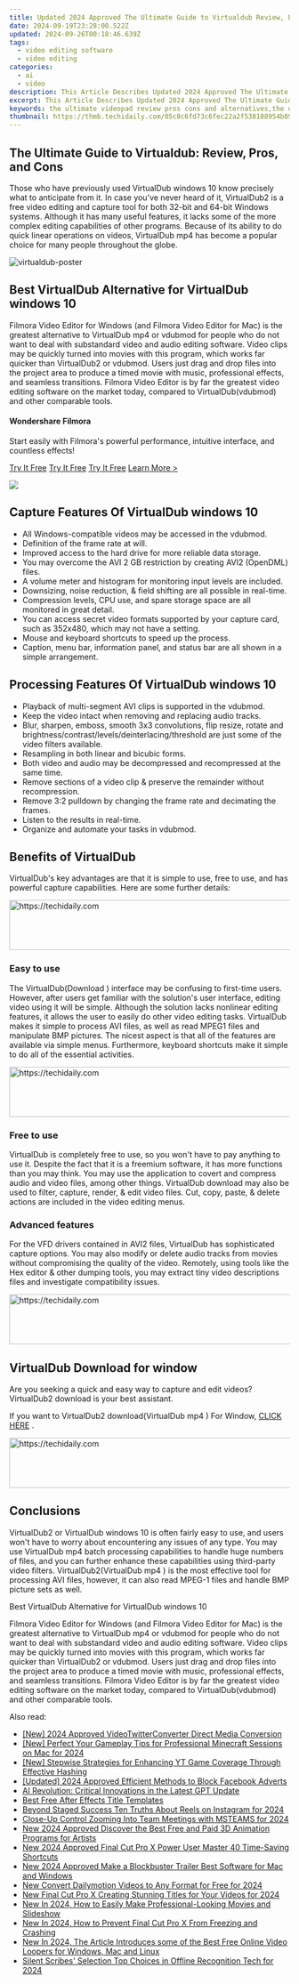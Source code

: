 ```yaml
---
title: Updated 2024 Approved The Ultimate Guide to Virtualdub Review, Pros, and Cons
date: 2024-09-19T23:28:00.522Z
updated: 2024-09-26T00:18:46.639Z
tags: 
  - video editing software
  - video editing
categories: 
  - ai
  - video
description: This Article Describes Updated 2024 Approved The Ultimate Guide to Virtualdub Review, Pros, and Cons
excerpt: This Article Describes Updated 2024 Approved The Ultimate Guide to Virtualdub Review, Pros, and Cons
keywords: the ultimate videopad review pros cons and alternatives,the ultimate guide to videopad video editor features pros and cons,the ultimate avs video editor review pros cons and verdict,the ultimate guide to virtualdub review pros and cons,the ultimate guide to virtualdub features pros and cons plus top alternatives,the ultimate guide to virtualdub and its most popular alternatives,the ultimate virtualdub alternative guide features and pricing
thumbnail: https://thmb.techidaily.com/05c8c6fd73c6fec22a2f538188954b893a706bcf3ee5edf935baeb75dd083d47.jpg
---
```


## The Ultimate Guide to Virtualdub: Review, Pros, and Cons

Those who have previously used VirtualDub windows 10 know precisely what to anticipate from it. In case you've never heard of it, VirtualDub2 is a free video editing and capture tool for both 32-bit and 64-bit Windows systems. Although it has many useful features, it lacks some of the more complex editing capabilities of other programs. Because of its ability to do quick linear operations on videos, VirtualDub mp4 has become a popular choice for many people throughout the globe.

![virtualdub-poster](https://images.wondershare.com/filmora/article-images/virtualdub-poster.jpg)

## Best VirtualDub Alternative for VirtualDub windows 10

Filmora Video Editor for Windows (and Filmora Video Editor for Mac) is the greatest alternative to VirtualDub mp4 or vdubmod for people who do not want to deal with substandard video and audio editing software. Video clips may be quickly turned into movies with this program, which works far quicker than VirtualDub2 or vdubmod. Users just drag and drop files into the project area to produce a timed movie with music, professional effects, and seamless transitions. Filmora Video Editor is by far the greatest video editing software on the market today, compared to VirtualDub(vdubmod) and other comparable tools.

#### Wondershare Filmora

Start easily with Filmora's powerful performance, intuitive interface, and countless effects!

[Try It Free](https://tools.techidaily.com/wondershare/filmora/download/) [Try It Free](https://tools.techidaily.com/wondershare/filmora/download/) [Try It Free](https://tools.techidaily.com/wondershare/filmora/download/) [Learn More >](https://tools.techidaily.com/wondershare/filmora/download/)

![](https://neveragain.allstatics.com/2019/assets/image/box/filmora-9.png)

## Capture Features Of VirtualDub windows 10

* All Windows-compatible videos may be accessed in the vdubmod.
* Definition of the frame rate at will.
* Improved access to the hard drive for more reliable data storage.
* You may overcome the AVI 2 GB restriction by creating AVI2 (OpenDML) files.
* A volume meter and histogram for monitoring input levels are included.
* Downsizing, noise reduction, & field shifting are all possible in real-time.
* Compression levels, CPU use, and spare storage space are all monitored in great detail.
* You can access secret video formats supported by your capture card, such as 352x480, which may not have a setting.
* Mouse and keyboard shortcuts to speed up the process.
* Caption, menu bar, information panel, and status bar are all shown in a simple arrangement.

## Processing Features Of VirtualDub windows 10

* Playback of multi-segment AVI clips is supported in the vdubmod.
* Keep the video intact when removing and replacing audio tracks.
* Blur, sharpen, emboss, smooth 3x3 convolutions, flip resize, rotate and brightness/contrast/levels/deinterlacing/threshold are just some of the video filters available.
* Resampling in both linear and bicubic forms.
* Both video and audio may be decompressed and recompressed at the same time.
* Remove sections of a video clip & preserve the remainder without recompression.
* Remove 3:2 pulldown by changing the frame rate and decimating the frames.
* Listen to the results in real-time.
* Organize and automate your tasks in vdubmod.

## Benefits of VirtualDub

VirtualDub's key advantages are that it is simple to use, free to use, and has powerful capture capabilities. Here are some further details:

<!-- affiliate ads begin -->
<a href="https://unicoeye.pxf.io/c/5597632/2148772/18498" target="_top" id="2148772">
  <img src="//a.impactradius-go.com/display-ad/18498-2148772" border="0" alt="https://techidaily.com" width="728" height="90"/>
</a>
<img height="0" width="0" src="https://unicoeye.pxf.io/i/5597632/2148772/18498" style="position:absolute;visibility:hidden;" border="0" />
<!-- affiliate ads end -->

### Easy to use

The VirtualDub(Download ) interface may be confusing to first-time users. However, after users get familiar with the solution's user interface, editing video using it will be simple. Although the solution lacks nonlinear editing features, it allows the user to easily do other video editing tasks. VirtualDub makes it simple to process AVI files, as well as read MPEG1 files and manipulate BMP pictures. The nicest aspect is that all of the features are available via simple menus. Furthermore, keyboard shortcuts make it simple to do all of the essential activities.

<!-- affiliate ads begin -->
<a href="https://laganoo.pxf.io/c/5597632/1484944/16446" target="_top" id="1484944">
  <img src="//a.impactradius-go.com/display-ad/16446-1484944" border="0" alt="https://techidaily.com" width="728" height="90"/>
</a>
<img height="0" width="0" src="https://laganoo.pxf.io/i/5597632/1484944/16446" style="position:absolute;visibility:hidden;" border="0" />
<!-- affiliate ads end -->

### Free to use

VirtualDub is completely free to use, so you won't have to pay anything to use it. Despite the fact that it is a freemium software, it has more functions than you may think. You may use the application to covert and compress audio and video files, among other things. VirtualDub download may also be used to filter, capture, render, & edit video files. Cut, copy, paste, & delete actions are included in the video editing menus.

### Advanced features

For the VFD drivers contained in AVI2 files, VirtualDub has sophisticated capture options. You may also modify or delete audio tracks from movies without compromising the quality of the video. Remotely, using tools like the Hex editor & other dumping tools, you may extract tiny video descriptions files and investigate compatibility issues.

<!-- affiliate ads begin -->
<a href="https://appsumo.8odi.net/c/5597632/2100530/7443" target="_top" id="2100530">
  <img src="//a.impactradius-go.com/display-ad/7443-2100530" border="0" alt="https://techidaily.com" width="728" height="90"/>
</a>
<img height="0" width="0" src="https://appsumo.8odi.net/i/5597632/2100530/7443" style="position:absolute;visibility:hidden;" border="0" />
<!-- affiliate ads end -->

## VirtualDub Download for window

Are you seeking a quick and easy way to capture and edit videos? VirtualDub2 download is your best assistant.

If you want to VirtualDub2 download(VirtualDub mp4 ) For Window, [CLICK HERE](https://filehippo.com/download%5Fvirtualdub/post%5Fdownload/) .

<!-- affiliate ads begin -->
<a href="https://appsumo.8odi.net/c/5597632/2100538/7443" target="_top" id="2100538">
  <img src="//a.impactradius-go.com/display-ad/7443-2100538" border="0" alt="https://techidaily.com" width="728" height="90"/>
</a>
<img height="0" width="0" src="https://appsumo.8odi.net/i/5597632/2100538/7443" style="position:absolute;visibility:hidden;" border="0" />
<!-- affiliate ads end -->

## Conclusions

VirtualDub2 or VirtualDub windows 10 is often fairly easy to use, and users won't have to worry about encountering any issues of any type. You may use VirtualDub mp4 batch processing capabilities to handle huge numbers of files, and you can further enhance these capabilities using third-party video filters. VirtualDub2(VirtualDub mp4 ) is the most effective tool for processing AVI files, however, it can also read MPEG-1 files and handle BMP picture sets as well.

Best VirtualDub Alternative for VirtualDub windows 10

Filmora Video Editor for Windows (and Filmora Video Editor for Mac) is the greatest alternative to VirtualDub mp4 or vdubmod for people who do not want to deal with substandard video and audio editing software. Video clips may be quickly turned into movies with this program, which works far quicker than VirtualDub2 or vdubmod. Users just drag and drop files into the project area to produce a timed movie with music, professional effects, and seamless transitions. Filmora Video Editor is by far the greatest video editing software on the market today, compared to VirtualDub(vdubmod) and other comparable tools.

<ins class="adsbygoogle"
      style="display:block"
      data-ad-client="ca-pub-7571918770474297"
      data-ad-slot="8358498916"
      data-ad-format="auto"
      data-full-width-responsive="true"></ins>

<span class="atpl-alsoreadstyle">Also read:</span>
<div><ul>
<li><a href="https://twitter-clips.techidaily.com/new-2024-approved-videotwitterconverter-direct-media-conversion/"><u>[New] 2024 Approved VideoTwitterConverter Direct Media Conversion</u></a></li>
<li><a href="https://remote-screen-capture.techidaily.com/new-perfect-your-gameplay-tips-for-professional-minecraft-sessions-on-mac-for-2024/"><u>[New] Perfect Your Gameplay Tips for Professional Minecraft Sessions on Mac for 2024</u></a></li>
<li><a href="https://youtube-help.techidaily.com/new-stepwise-strategies-for-enhancing-yt-game-coverage-through-effective-hashing/"><u>[New] Stepwise Strategies for Enhancing YT Game Coverage Through Effective Hashing</u></a></li>
<li><a href="https://facebook-clips.techidaily.com/updated-2024-approved-efficient-methods-to-block-facebook-adverts/"><u>[Updated] 2024 Approved Efficient Methods to Block Facebook Adverts</u></a></li>
<li><a href="https://tech-revival.techidaily.com/ai-revolution-critical-innovations-in-the-latest-gpt-update/"><u>AI Revolution: Critical Innovations in the Latest GPT Update</u></a></li>
<li><a href="https://article-files.techidaily.com/best-free-after-effects-title-templates/"><u>Best Free After Effects Title Templates</u></a></li>
<li><a href="https://instagram-video-files.techidaily.com/beyond-staged-success-ten-truths-about-reels-on-instagram-for-2024/"><u>Beyond Staged Success Ten Truths About Reels on Instagram for 2024</u></a></li>
<li><a href="https://extra-resources.techidaily.com/close-up-control-zooming-into-team-meetings-with-msteams-for-2024/"><u>Close-Up Control Zooming Into Team Meetings with MSTEAMS for 2024</u></a></li>
<li><a href="https://ai-video-apps.techidaily.com/new-2024-approved-discover-the-best-free-and-paid-3d-animation-programs-for-artists/"><u>New 2024 Approved Discover the Best Free and Paid 3D Animation Programs for Artists</u></a></li>
<li><a href="https://ai-video-apps.techidaily.com/new-2024-approved-final-cut-pro-x-power-user-master-40-time-saving-shortcuts/"><u>New 2024 Approved Final Cut Pro X Power User Master 40 Time-Saving Shortcuts</u></a></li>
<li><a href="https://ai-video-apps.techidaily.com/new-2024-approved-make-a-blockbuster-trailer-best-software-for-mac-and-windows/"><u>New 2024 Approved Make a Blockbuster Trailer Best Software for Mac and Windows</u></a></li>
<li><a href="https://ai-video-apps.techidaily.com/new-convert-dailymotion-videos-to-any-format-for-free-for-2024/"><u>New Convert Dailymotion Videos to Any Format for Free for 2024</u></a></li>
<li><a href="https://ai-video-apps.techidaily.com/new-final-cut-pro-x-creating-stunning-titles-for-your-videos-for-2024/"><u>New Final Cut Pro X Creating Stunning Titles for Your Videos for 2024</u></a></li>
<li><a href="https://ai-video-apps.techidaily.com/new-in-2024-how-to-easily-make-professional-looking-movies-and-slideshow/"><u>New In 2024, How to Easily Make Professional-Looking Movies and Slideshow</u></a></li>
<li><a href="https://ai-video-apps.techidaily.com/new-in-2024-how-to-prevent-final-cut-pro-x-from-freezing-and-crashing/"><u>New In 2024, How to Prevent Final Cut Pro X From Freezing and Crashing</u></a></li>
<li><a href="https://ai-video-apps.techidaily.com/new-in-2024-the-article-introduces-some-of-the-best-free-online-video-loopers-for-windows-mac-and-linux/"><u>New In 2024, The Article Introduces some of the Best Free Online Video Loopers for Windows, Mac and Linux</u></a></li>
<li><a href="https://extra-approaches.techidaily.com/silent-scribes-selection-top-choices-in-offline-recognition-tech-for-2024/"><u>Silent Scribes' Selection Top Choices in Offline Recognition Tech for 2024</u></a></li>
</ul></div>

